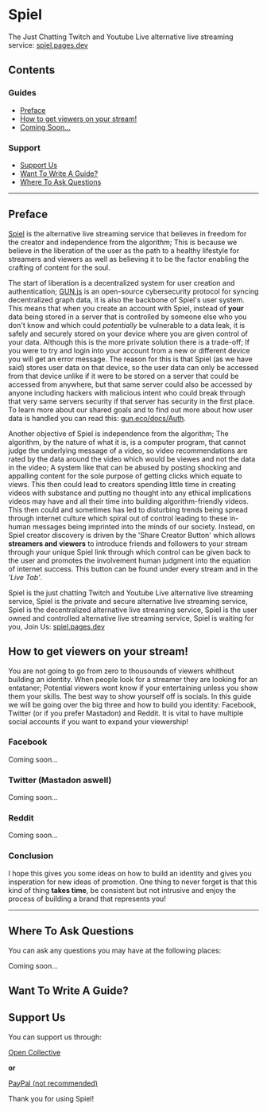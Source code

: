 # Spiel

The Just Chatting Twitch and Youtube Live alternative live streaming service: [spiel.pages.dev](https://spiel.pages.dev/?content=home)

## Contents

### Guides

- [Preface](#preface)
- [How to get viewers on your stream!](#how-to-get-viewers-on-your-stream)
- [Coming Soon...](#guides)

### Support

- [Support Us](#support-us)
- [Want To Write A Guide?](#want-to-write-a-guide)
- [Where To Ask Questions](#where-to-ask-questions)

***

## Preface

[Spiel](https://spiel.pages.dev/?content=home) is the alternative live streaming service that believes in freedom for the creator and independence from the algorithm; This is because we believe in the liberation of the user as the path to a healthy lifestyle for streamers and viewers as well as believing it to be the factor enabling the crafting of content for the soul.

The start of liberation is a decentralized system for user creation and authentication; [GUN.js](https://gun.eco/) is an open-source cybersecurity protocol for syncing decentralized graph data, it is also the backbone of Spiel's user system. This means that when you create an account with Spiel, instead of **your** data being stored in a server that is controlled by someone else who you don't know and which could *potentially* be vulnerable to a data leak, it is safely and securely stored on your device where you are given control of your data. Although this is the more private solution there is a trade-off; If you were to try and login into your account from a new or different device you will get an error message. The reason for this is that Spiel (as we have said) stores user data on that device, so the user data can only be accessed from that device unlike if it were to be stored on a server that could be accessed from anywhere, but that same server could also be accessed by anyone including hackers with malicious intent who could break through that very same servers security if that server has security in the first place. To learn more about our shared goals and to find out more about how user data is handled you can read this: [gun.eco/docs/Auth](https://gun.eco/docs/Auth).

Another objective of Spiel is independence from the algorithm; The algorithm, by the nature of what it is, is a computer program, that cannot judge the underlying message of a video, so video recommendations are rated by the data around the video which would be viewes and not the data in the video; A system like that can be abused by posting shocking and appalling content for the sole purpose of getting clicks which equate to views. This then could lead to creators spending little time in creating videos with substance and putting no thought into any ethical implications videos may have and all their time into building algorithm-friendly videos. This then could and sometimes has led to disturbing trends being spread through internet culture which spiral out of control leading to these in-human messages being imprinted into the minds of our society. Instead, on Spiel creator discovery is driven by the 'Share Creator Button' which allows **streamers and viewers** to introduce friends and followers to your stream through your unique Spiel link through which control can be given back to the user and promotes the involvement human judgment into the equation of internet success. This button can be found under every stream and in the *'Live Tab'*.

Spiel is the just chatting Twitch and Youtube Live alternative live streaming service, Spiel is the private and secure alternative live streaming service, Spiel is the decentralized alternative live streaming service, Spiel is the user owned and controlled alternative live streaming service, Spiel is waiting for you, Join Us: [spiel.pages.dev](https://spiel.pages.dev/?content=home)

## How to get viewers on your stream!

You are not going to go from zero to thousounds of viewers whithout building an identity. When people look for a streamer they are looking for an entataner; Potential viewers wont know if your entertaining unless you show them your skills. The best way to show yourself off is socials. In this guide we will be going over the big three and how to build you identity: Facebook, Twitter (or if you prefer Mastadon) and Reddit. It is vital to have multiple social accounts if you want to expand your viewership!

### Facebook

Coming soon...

### Twitter (Mastadon aswell)

Coming soon...

### Reddit

Coming soon...

### Conclusion

I hope this gives you some ideas on how to build an identity and gives you insperation for new ideas of promotion. One thing to never forget is that this kind of thing **takes time**, be consistent but not intrusive and enjoy the process of building a brand that represents you!

***

## Where To Ask Questions

You can ask any questions you may have at the following places:

Coming soon...

## Want To Write A Guide?



## Support Us

You can support us through:

[Open Collective](#support-us)

**or**

[PayPal (not recommended)](#support-us)

Thank you for using Spiel!
